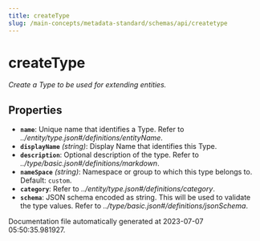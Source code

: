 ```yaml
---
title: createType
slug: /main-concepts/metadata-standard/schemas/api/createtype
---
```


# createType

*Create a Type to be used for extending entities.*

## Properties

- **`name`**: Unique name that identifies a Type. Refer to *../entity/type.json#/definitions/entityName*.
- **`displayName`** *(string)*: Display Name that identifies this Type.
- **`description`**: Optional description of the type. Refer to *../type/basic.json#/definitions/markdown*.
- **`nameSpace`** *(string)*: Namespace or group to which this type belongs to. Default: `custom`.
- **`category`**: Refer to *../entity/type.json#/definitions/category*.
- **`schema`**: JSON schema encoded as string. This will be used to validate the type values. Refer to *../type/basic.json#/definitions/jsonSchema*.


Documentation file automatically generated at 2023-07-07 05:50:35.981927.
